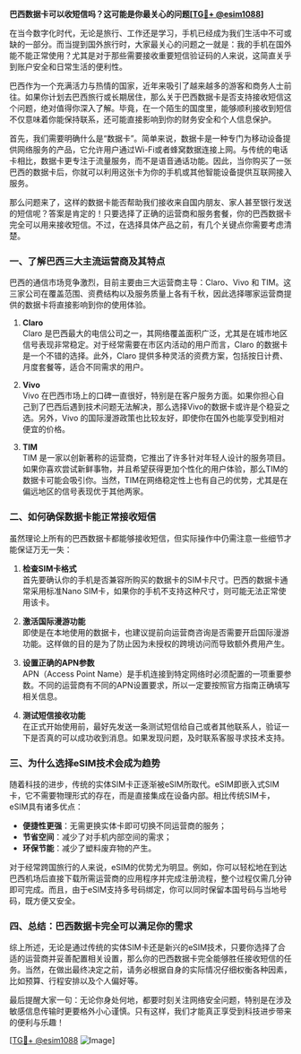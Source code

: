 **巴西数据卡可以收短信吗？这可能是你最关心的问题[[TG💪+ @esim1088](https://t.me/s/esim1088)]**

在当今数字化时代，无论是旅行、工作还是学习，手机已经成为我们生活中不可或缺的一部分。而当提到国外旅行时，大家最关心的问题之一就是：我的手机在国外能不能正常使用？尤其是对于那些需要接收重要短信验证码的人来说，这简直关乎到账户安全和日常生活的便利性。

巴西作为一个充满活力与热情的国家，近年来吸引了越来越多的游客和商务人士前往。如果你计划去巴西旅行或长期居住，那么关于巴西数据卡是否支持接收短信这个问题，绝对值得你深入了解。毕竟，在一个陌生的国度里，能够顺利接收到短信不仅意味着你能保持联系，还可能直接影响到你的财务安全和个人信息保护。

首先，我们需要明确什么是“数据卡”。简单来说，数据卡是一种专门为移动设备提供网络服务的产品，它允许用户通过Wi-Fi或者蜂窝数据连接上网。与传统的电话卡相比，数据卡更专注于流量服务，而不是语音通话功能。因此，当你购买了一张巴西的数据卡后，你就可以利用这张卡为你的手机或其他智能设备提供互联网接入服务。

那么问题来了，这样的数据卡能否帮助我们接收来自国内朋友、家人甚至银行发送的短信呢？答案是肯定的！只要选择了正确的运营商和服务套餐，你的巴西数据卡完全可以用来接收短信。不过，在选择具体产品之前，有几个关键点你需要考虑清楚。

### **一、了解巴西三大主流运营商及其特点**

巴西的通信市场竞争激烈，目前主要由三大运营商主导：Claro、Vivo 和 TIM。这三家公司在覆盖范围、资费结构以及服务质量上各有千秋，因此选择哪家运营商提供的数据卡将直接影响到你的使用体验。

1. **Claro**  
   Claro 是巴西最大的电信公司之一，其网络覆盖面积广泛，尤其是在城市地区信号表现非常稳定。对于经常需要在市区内活动的用户而言，Claro 的数据卡是一个不错的选择。此外，Claro 提供多种灵活的资费方案，包括按日计费、月度套餐等，适合不同需求的用户。

2. **Vivo**  
   Vivo 在巴西市场上的口碑一直很好，特别是在客户服务方面。如果你担心自己到了巴西后遇到技术问题无法解决，那么选择Vivo的数据卡或许是个稳妥之选。另外，Vivo 的国际漫游政策也比较友好，即使你在国外也能享受到相对便宜的价格。

3. **TIM**  
   TIM 是一家以创新著称的运营商，它推出了许多针对年轻人设计的服务项目。如果你喜欢尝试新鲜事物，并且希望获得更加个性化的用户体验，那么TIM的数据卡可能会吸引你。当然，TIM在网络稳定性上也有自己的优势，尤其是在偏远地区的信号表现优于其他两家。

### **二、如何确保数据卡能正常接收短信**

虽然理论上所有的巴西数据卡都能够接收短信，但实际操作中仍需注意一些细节才能保证万无一失：

1. **检查SIM卡格式**  
   首先要确认你的手机是否兼容所购买的数据卡的SIM卡尺寸。巴西的数据卡通常采用标准Nano SIM卡，如果你的手机不支持这种尺寸，则可能无法正常使用该卡。

2. **激活国际漫游功能**  
   即使是在本地使用的数据卡，也建议提前向运营商咨询是否需要开启国际漫游功能。这样做的目的是为了防止因为未授权的跨境访问而导致额外费用产生。

3. **设置正确的APN参数**  
   APN（Access Point Name）是手机连接到特定网络时必须配置的一项重要参数。不同的运营商有不同的APN设置要求，所以一定要按照官方指南正确填写相关信息。

4. **测试短信接收功能**  
   在正式开始使用前，最好先发送一条测试短信给自己或者其他联系人，验证一下是否真的可以成功收到消息。如果发现问题，及时联系客服寻求技术支持。

### **三、为什么选择eSIM技术会成为趋势**

随着科技的进步，传统的实体SIM卡正逐渐被eSIM所取代。eSIM即嵌入式SIM卡，它不需要物理形式的存在，而是直接集成在设备内部。相比传统SIM卡，eSIM具有诸多优点：

- **便捷性更强**：无需更换实体卡即可切换不同运营商的服务；
- **节省空间**：减少了对手机内部空间的需求；
- **环保节能**：减少了塑料废弃物的产生。

对于经常跨国旅行的人来说，eSIM的优势尤为明显。例如，你可以轻松地在到达巴西机场后直接下载所需运营商的应用程序并完成注册流程，整个过程仅需几分钟即可完成。而且，由于eSIM支持多号码绑定，你可以同时保留本国号码与当地号码，既方便又安全。

### **四、总结：巴西数据卡完全可以满足你的需求**

综上所述，无论是通过传统的实体SIM卡还是新兴的eSIM技术，只要你选择了合适的运营商并妥善配置相关设置，那么你的巴西数据卡完全能够胜任接收短信的任务。当然，在做出最终决定之前，请务必根据自身的实际情况仔细权衡各种因素，比如预算、行程安排以及个人偏好等。

最后提醒大家一句：无论你身处何地，都要时刻关注网络安全问题，特别是在涉及敏感信息传输时更要格外小心谨慎。只有这样，我们才能真正享受到科技进步带来的便利与乐趣！

[[TG💪+ @esim1088](https://t.me/s/esim1088) ![Image](https://i.postimg.cc/4NQfJmqS/Snipaste-2025-05-13-00-14-12.png)]